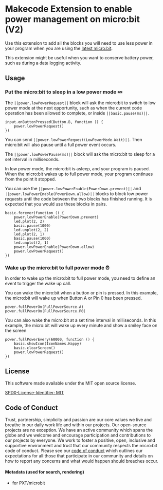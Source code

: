 # Makecode Extension to enable power management on micro:bit (V2)

Use this extension to add all the blocks you will need to use less power in your program when you are using the [latest micro:bit](https://microbit.org/new-microbit/).

This extension might be useful when you want to conserve battery power, such as during a data logging activity.


## Usage

### Put the micro:bit to sleep in a low power mode 💤

The ``||power.lowPowerRequest||`` block will ask the micro:bit to switch to low power mode at the next opportunity, such as when the current code operation has been allowed to complete, or inside ``||basic.pause(ms)||``.

```blocks
input.onButtonPressed(Button.B, function () {
    power.lowPowerRequest()
})
```

You can send ``||power.lowPowerRequest(LowPowerMode.Wait)||``. Then micro:bit will also pause until a full power event occurs.

The ``||power.lowPowerPause(ms)||`` block will ask the micro:bit to sleep for a set interval in milliseconds.

In low power mode, the micro:bit is asleep, and your program is paused. When the micro:bit wakes up to full power mode, your program continues from the point it stopped.

You can use the ``||power.lowPowerEnable(PowerDown.prevent)||`` and ``||power.lowPowerEnable(PowerDown.allow)||`` blocks to block low power requests until the code between the two blocks has finished running. It is expected that you would use these blocks in pairs.

```blocks
basic.forever(function () {
    power.lowPowerEnable(PowerDown.prevent)
    led.plot(2, 2)
    basic.pause(1000)
    led.unplot(2, 2)
    led.plot(2, 1)
    basic.pause(1000)
    led.unplot(2, 1)
    power.lowPowerEnable(PowerDown.allow)
    power.lowPowerRequest()
})
```

### Wake up the micro:bit to full power mode ⏰

In order to wake up the micro:bit to full power mode, you need to define an event to trigger the wake up call.

You can wake the micro:bit when a button or pin is pressed. In this example, the micro:bit will wake up when Button A or Pin 0 has been pressed.

```blocks
power.fullPowerOn(FullPowerSource.A)
power.fullPowerOn(FullPowerSource.P0)
```

You can also wake the micro:bit at a set time interval in milliseconds. In this example, the micro:bit will wake up every minute and show a smiley face on the screen

```blocks
power.fullPowerEvery(60000, function () {
    basic.showIcon(IconNames.Happy)
    basic.clearScreen()
    power.lowPowerRequest()
})
```

## License
This software made available under the MIT open source license.

[SPDX-License-Identifier: MIT](/LICENSE)

## Code of Conduct

Trust, partnership, simplicity and passion are our core values we live and breathe in our daily work life and within our projects. Our open-source projects are no exception. We have an active community which spans the globe and we welcome and encourage participation and contributions to our projects by everyone. We work to foster a positive, open, inclusive and supportive environment and trust that our community respects the micro:bit code of conduct. Please see our [code of conduct](https://www.microbit.org/safeguarding/) which outlines our expectations for all those that participate in our community and details on how to report any concerns and what would happen should breaches occur.

#### Metadata (used for search, rendering)

* for PXT/microbit
<script src="https://makecode.com/gh-pages-embed.js"></script><script>makeCodeRender("{{ site.makecode.home_url }}", "{{ site.github.owner_name }}/{{ site.github.repository_name }}");</script>
